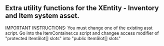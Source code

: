 Extra utility functions for the XEntity - Inventory and Item system asset.
---

IMPORTANT INSTRUCTIONS:
You must change one of the existing asst script.
Go into the ItemContainer.cs script and changee access modifier of "protected ItemSlot[] slots" into "public ItemSlot[] slots"  
